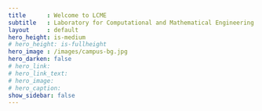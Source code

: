 ```yaml
---
title      : Welcome to LCME
subtitle   : Laboratory for Computational and Mathematical Engineering
layout     : default
hero_height: is-medium
# hero_height: is-fullheight
hero_image : /images/campus-bg.jpg
hero_darken: false
# hero_link: 
# hero_link_text:
# hero_image:
# hero_caption:
show_sidebar: false
---
```

